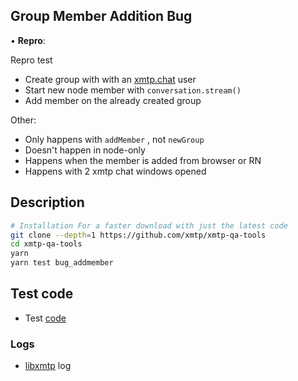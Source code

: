 ## Group Member Addition Bug

• **Repro**:

Repro test

- Create group with with an [xmtp.chat](https://xmtp.chat/conversations/5ef738ad0a9b61bcc294a3bf621779e6) user
- Start new node member with `conversation.stream()`
- Add member on the already created group

Other:

- Only happens with `addMember` , not `newGroup`
- Doesn't happen in node-only
- Happens when the member is added from browser or RN
- Happens with 2 xmtp chat windows opened

## Description

```bash
# Installation For a faster download with just the latest code
git clone --depth=1 https://github.com/xmtp/xmtp-qa-tools
cd xmtp-qa-tools
yarn
yarn test bug_addmember
```

## Test code

- Test [code](./test.test.ts)

### Logs

- [libxmtp](./libxmtp.log) log
